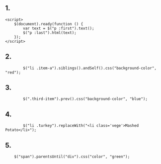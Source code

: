 ## 1.
    <script>
        $(document).ready(function () {
            var text = $("p :first").text();
            $("p :last").html(text);
        });
    </script>
## 2.
            $("li .item-a").siblings().andSelf().css("background-color", "red");
## 3.
            $(".third-item").prev().css("background-color", "blue");
## 4.
            $("li .turkey").replaceWith("<li class='vege'>Mashed Potato</li>");
## 5.
        $("span").parentsUntil("div").css("color", "green");

